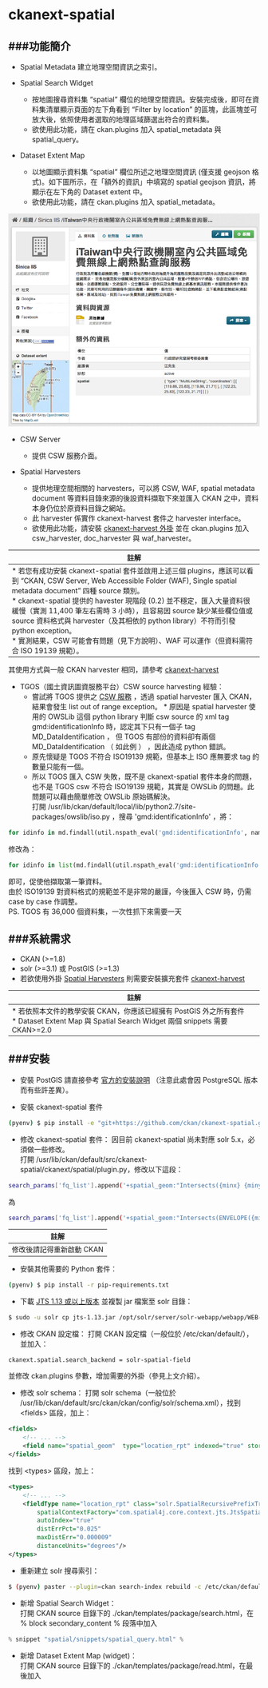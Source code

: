 # ckanext-spatial
###功能簡介
---
* Spatial Metadata
建立地理空間資訊之索引。

* Spatial Search Widget
    * 按地圖搜尋資料集 “spatial” 欄位的地理空間資訊。安裝完成後，即可在資料集清單顯示頁面的左下角看到 “Filter by location” 的區塊，此區塊並可放大後，依照使用者選取的地理區域篩選出符合的資料集。
    * 欲使用此功能，請在 ckan.plugins 加入 spatial_metadata 與 spatial_query。

* Dataset Extent Map
    * 以地圖顯示資料集 “spatial” 欄位所述之地理空間資訊 (僅支援 geojson 格式)。如下圖所示，在「額外的資訊」中填寫的 spatial geojson 資訊，將顯示在左下角的 Dataset extent 中。
    * 欲使用此功能，請在 ckan.plugins 加入 spatial_metadata。

![](extentMap.png)

* CSW Server
    * 提供 CSW 服務介面。

* Spatial Harvesters
    * 提供地理空間相關的 harvesters，可以將 CSW, WAF, spatial metadata document 等資料目錄來源的後設資料擷取下來並匯入 CKAN 之中，資料本身仍位於原資料目錄之網站。
    * 此 harvester 係實作 ckanext-harvest 套件之 harvester interface。
    * 欲使用此功能，請安裝 [ckanext-harvest 外掛](https://github.com/okfn/ckanext-harvest) 並在 ckan.plugins 加入 csw_harvester, doc_harvester 與 waf_harvester。

| 註解 |
| -- |
| \* 若您有成功安裝 ckanext-spatial 套件並啟用上述三個 plugins，應該可以看到 “CKAN, CSW Server, Web Accessible Folder (WAF), Single spatial metadata document” 四種 source 類別。<br> \* ckanext-spatial 提供的 havester 現階段 (0.2) 並不穩定，匯入大量資料很緩慢（實測 11,400 筆左右需時 3 小時），且容易因 source 缺少某些欄位值或 source 資料格式與 harvester（及其相依的 python library）不符而引發 python exception。<br> \* 實測結果，CSW 可能會有問題（見下方說明）、WAF 可以運作（但資料需符合 ISO 19139 規範）。 |


其使用方式與一般 CKAN harvester 相同，請參考 [ckanext-harvest](http://jkwpro.no-ip.info:8080/ckan2/index.html#document-ckanext-harvest)
* TGOS（國土資訊圖資服務平台）CSW source harvesting 經驗：
    * 嘗試將 TGOS 提供之 [CSW 服務](http://tgos.nat.gov.tw/tgos/Web/TGOS_Home.aspx) ，透過 spatial harvester 匯入 CKAN，結果會發生 list out of range exception。
    \* 原因是 spatial harvester 使用的 OWSLib 這個 python library 判斷 csw source 的 xml tag gmd:identificationInfo 時，認定其下只有一個子 tag MD_DataIdentification ， 但 TGOS 有部份的資料卻有兩個 MD_DataIdentification （ 如此例 ） ，因此造成 python 錯誤。
    * 原先懷疑是 TGOS 不符合 ISO19139 規範，但基本上 ISO 應無要求 tag 的數量只能有一個。
    * 所以 TGOS 匯入 CSW 失敗，既不是 ckanext-spatial 套件本身的問題，也不是 TGOS csw 不符合 ISO19139 規範，其實是 OWSLib 的問題。此問題可以藉由簡單修改 OWSLib 原始碼解決。<br>
打開 /usr/lib/ckan/default/local/lib/python2.7/site-packages/owslib/iso.py ，搜尋 'gmd:identificationInfo' ，將：
```Python
for idinfo in md.findall(util.nspath_eval('gmd:identificationInfo', namespaces)):
```
修改為：
```Python
for idinfo in list(md.findall(util.nspath_eval('gmd:identificationInfo', namespaces)))[0]:
```
即可，促使他擷取第一筆資料。<br>
由於 ISO19139 對資料格式的規範並不是非常的嚴謹，今後匯入 CSW 時，仍需 case by case 作調整。<br>
PS. TGOS 有 36,000 個資料集，一次性抓下來需要一天

###系統需求
---
* CKAN (>=1.8)
* solr (>=3.1) 或 PostGIS (>=1.3)
* 若欲使用外掛 [Spatial Harvesters](http://jkwpro.no-ip.info:8080/ckan2/index.html#spatial-harvesters) 則需要安裝擴充套件 [ckanext-harvest](http://jkwpro.no-ip.info:8080/ckan2/index.html#ckanext-harvest)

| 註解 |
| -- |
| \* 若依照本文件的教學安裝 CKAN，你應該已經擁有 PostGIS 外之所有套件<br> \* Dataset Extent Map 與 Spatial Search Widget 兩個 snippets 需要 CKAN>=2.0 |

###安裝
---
* 安裝 PostGIS
請直接參考 [官方的安裝說明](http://docs.ckan.org/projects/ckanext-spatial/en/latest/install.html#install-postgis-and-system-packages) （注意此處會因 PostgreSQL 版本而有些許差異）。

* 安裝 ckanext-spatial 套件
```Bash
(pyenv) $ pip install -e "git+https://github.com/ckan/ckanext-spatial.git#egg=ckanext-spatial"
```

* 修改 ckanext-spatial 套件：
因目前 ckanext-spatial 尚未對應 solr 5.x，必須做一些修改。<br>
打開 /usr/lib/ckan/default/src/ckanext-spatial/ckanext/spatial/plugin.py，修改以下這段：<br>
```Bash
search_params['fq_list'].append('+spatial_geom:"Intersects({minx} {miny} {maxx} {maxy})"'.format(minx=bbox['minx'],miny=bbox['miny'],maxx=bbox['maxx'],maxy=bbox['maxy']))
```
為
```Bash
search_params['fq_list'].append('+spatial_geom:"Intersects(ENVELOPE({minx}, {maxx}, {maxy}, {miny}))"'.format(minx=bbox['minx'],miny=bbox['miny'],maxx=bbox['maxx'],maxy=bbox['maxy']))
```

| 註解 |
| -- |
| 修改後請記得重新啟動 CKAN |

* 安裝其他需要的 Python 套件：
```Bash
(pyenv) $ pip install -r pip-requirements.txt
```

* 下載 [JTS 1.13 或以上版本](http://search.maven.org/#search%7Cgav%7C1%7Cg%3A%22com.vividsolutions%22%20AND%20a%3A%22jts%22) 並複製 jar 檔案至 solr 目錄：
```Bash
$ sudo -u solr cp jts-1.13.jar /opt/solr/server/solr-webapp/webapp/WEB-INF/lib/.
```

* 修改 CKAN 設定檔：
打開 CKAN 設定檔（一般位於 /etc/ckan/default/），並加入：<br>
```Bash
ckanext.spatial.search_backend = solr-spatial-field
```
並修改 ckan.plugins 參數，增加需要的外掛（參見上文介紹）。

* 修改 solr schema：
打開 solr schema（一般位於 /usr/lib/ckan/default/src/ckan/ckan/config/solr/schema.xml），找到 &lt;fields&gt; 區段，加上：
```xml
<fields>
    <!-- ... -->
    <field name="spatial_geom"  type="location_rpt" indexed="true" stored="true" multiValued="true"/>
</fields>
```
找到 &lt;types&gt; 區段，加上：
```xml
<types>
    <!-- ... -->
    <fieldType name="location_rpt" class="solr.SpatialRecursivePrefixTreeFieldType"
        spatialContextFactory="com.spatial4j.core.context.jts.JtsSpatialContextFactory"
        autoIndex="true"
        distErrPct="0.025"
        maxDistErr="0.000009"
        distanceUnits="degrees"/>
</types>
```

* 重新建立 solr 搜尋索引：
```Bash
$ (pyenv) paster --plugin=ckan search-index rebuild -c /etc/ckan/default/development.ini
```

* 新增 Spatial Search Widget：<br>
打開 CKAN source 目錄下的 ./ckan/templates/package/search.html，在 % block secondary_content % 段落中加入<br>
```Python
% snippet "spatial/snippets/spatial_query.html" %
```

* 新增 Dataset Extent Map (widget)：<br>
打開 CKAN source 目錄下的 ./ckan/templates/package/read.html，在最後加入<br>
```Python

```

$$$$





